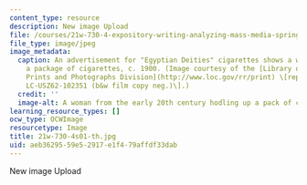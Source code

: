 ```yaml
---
content_type: resource
description: New image Upload
file: /courses/21w-730-4-expository-writing-analyzing-mass-media-spring-2001/aeb3629559e52917e1f479affdf33dab_21w-730-4s01-th.jpg
file_type: image/jpeg
image_metadata:
  caption: An advertisement for "Egyptian Deities" cigarettes shows a woman holding
    a package of cigarettes, c. 1900. (Image courtesy of the [Library of Congress,
    Prints and Photographs Division](http://www.loc.gov/rr/print) \[reproduction number,
    LC-USZ62-102351 (b&w film copy neg.)\].)
  credit: ''
  image-alt: A woman from the early 20th century hodling up a pack of cigarettes
learning_resource_types: []
ocw_type: OCWImage
resourcetype: Image
title: 21w-730-4s01-th.jpg
uid: aeb36295-59e5-2917-e1f4-79affdf33dab
---
```

New image Upload

